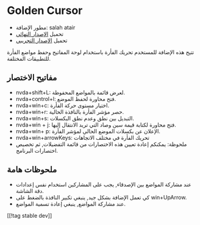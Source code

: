 # Golden Cursor #

* مطور الإضافة: salah atair
* تحميل [الإصدار النهائي][1]
* تحميل [الإصدار التجريبي][2]

تتيح هذه الإضافة للمستخدم تحريك الفأرة باستخدام لوحة المفاتيح وحفظ مواضع
الفأرة للتطبيقات المختلفة.

## مفاتيح الاختصار

* nvda+shift+L: لعرض قائمة بالمواضع المحفوظة.
* nvda+control+l: فتح محاورة لحفظ الموضع.
* nvda+win+c: اختيار مستوى حركة الفأرة.
* nvda+win+r: حصر مؤشر الفأرة بالنافذة الحالية.
* nvda+win+s: التبديل بين نطق وعدم نطق البكسلات.
* nvda+win + j: فتح محاورة لكتابة قيمة سين وصاد التي تريد الانتقال إليها.
* nvda+win+ p: الإعلان عن بكسلات الموضع الحالي لمؤشر الفأرة.
* nvda+win+arrowKeys: تحريك الفأرة في مختلف الاتجاهات
* ملحوظة: يمكنكم إعادة تعيين هذه الاختصارات من قائمة التفضيلات, ثم تخصيص
  اختصارات البرنامج.

## ملحوظات هامة

* عند مشاركة المواضع بين الإصدقاء, يجب على المشاركين استخدام نفس إعدادات دقة
  الشاشة.
* كي تعمل الإضافة بشكل جيد, ينبغي تكبير النافذة بالضغط على win+UpArrow.
* عند مشاركة المواضع, ينبغي إعادة تسمية المواضع.

[[!tag stable dev]]

[1]: https://addons.nvda-project.org/files/get.php?file=gc

[2]: https://addons.nvda-project.org/files/get.php?file=gc-dev
